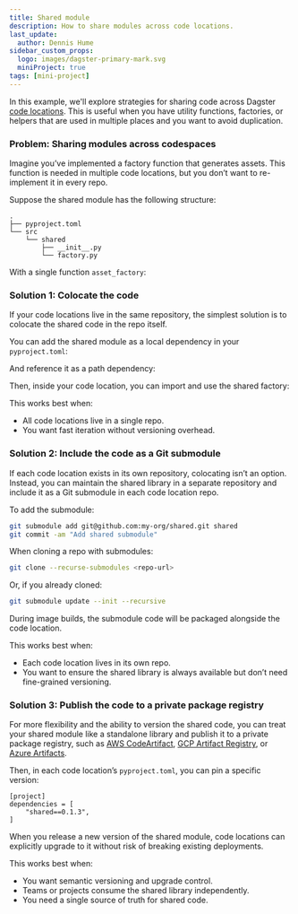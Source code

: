 ```yaml
---
title: Shared module
description: How to share modules across code locations.
last_update:
  author: Dennis Hume
sidebar_custom_props:
  logo: images/dagster-primary-mark.svg
  miniProject: true
tags: [mini-project]
---
```


In this example, we'll explore strategies for sharing code across Dagster [code locations](/deployment/code-locations). This is useful when you have utility functions, factories, or helpers that are used in multiple places and you want to avoid duplication.

### Problem: Sharing modules across codespaces

Imagine you’ve implemented a factory function that generates assets. This function is needed in multiple code locations, but you don’t want to re-implement it in every repo.

Suppose the shared module has the following structure:

```
.
├── pyproject.toml
└── src
    └── shared
        ├── __init__.py
        └── factory.py
```

With a single function `asset_factory`:

<CodeExample
  path="docs_projects/project_mini/shared/src/shared/factory.py"
  language="python"
  title="src/shared/factory.py"
/>

### Solution 1: Colocate the code

If your code locations live in the same repository, the simplest solution is to colocate the shared code in the repo itself.

You can add the shared module as a local dependency in your `pyproject.toml`:

<CodeExample
  path="docs_projects/project_mini/pyproject.toml"
  language="yaml"
  title="pyproject.toml"
  startAfter="start_dependencies"
  endBefore="end_dependencies"
/>

And reference it as a path dependency:

<CodeExample
  path="docs_projects/project_mini/pyproject.toml"
  language="yaml"
  title="pyproject.toml"
  startAfter="start_uv_sources"
  endBefore="end_uv_sources"
/>

Then, inside your code location, you can import and use the shared factory:

<CodeExample
  path="docs_projects/project_mini/src/project_mini/defs/shared_module/shared_module.py"
  language="python"
  title="src/project_mini/defs/assets.py"
/>

This works best when:

- All code locations live in a single repo.
- You want fast iteration without versioning overhead.

### Solution 2: Include the code as a Git submodule

If each code location exists in its own repository, colocating isn’t an option. Instead, you can maintain the shared library in a separate repository and include it as a Git submodule in each code location repo.

To add the submodule:

```bash
git submodule add git@github.com:my-org/shared.git shared
git commit -am "Add shared submodule"
```

When cloning a repo with submodules:

```bash
git clone --recurse-submodules <repo-url>
```

Or, if you already cloned:

```bash
git submodule update --init --recursive
```

During image builds, the submodule code will be packaged alongside the code location.

This works best when:

- Each code location lives in its own repo.
- You want to ensure the shared library is always available but don’t need fine-grained versioning.

### Solution 3: Publish the code to a private package registry

For more flexibility and the ability to version the shared code, you can treat your shared module like a standalone library and publish it to a private package registry, such as [AWS CodeArtifact](https://aws.amazon.com/codeartifact/), [GCP Artifact Registry](https://cloud.google.com/artifact-registry/docs), or [Azure Artifacts](https://azure.microsoft.com/en-us/products/devops/artifacts).

Then, in each code location’s `pyproject.toml`, you can pin a specific version:

```
[project]
dependencies = [
    "shared==0.1.3",
]
```

When you release a new version of the shared module, code locations can explicitly upgrade to it without risk of breaking existing deployments.

This works best when:

- You want semantic versioning and upgrade control.
- Teams or projects consume the shared library independently.
- You need a single source of truth for shared code.
